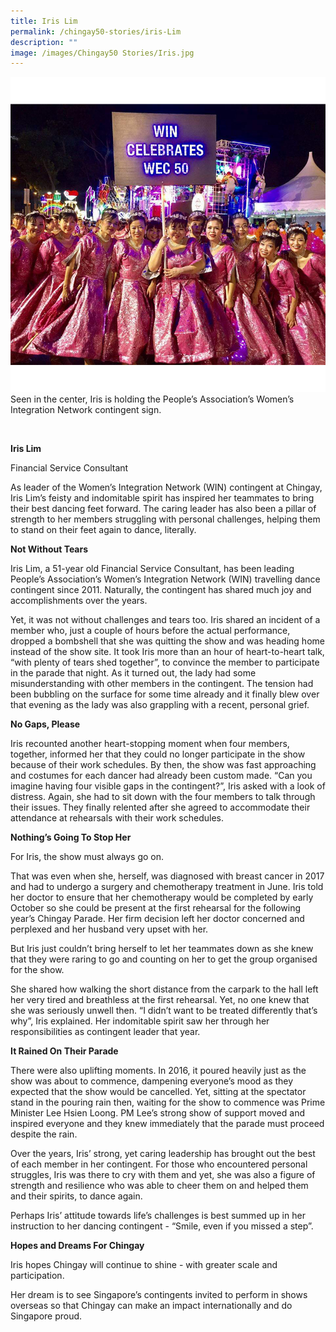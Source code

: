 ```yaml
---
title: Iris Lim
permalink: /chingay50-stories/iris-Lim
description: ""
image: /images/Chingay50 Stories/Iris.jpg
---
```

![Iris Lim](/images/Chingay50%20Stories/Iris.jpg)
Seen in the center, Iris is holding the People’s Association’s Women’s Integration Network contingent sign.

<br />

**Iris Lim**

Financial Service Consultant

As leader of the Women’s Integration Network (WIN) contingent at Chingay, Iris Lim’s feisty and indomitable spirit has inspired her teammates to bring their best dancing feet forward. The caring leader has also been a pillar of strength to her members struggling with personal challenges, helping them to stand on their feet again to dance, literally. 

**Not Without Tears**

Iris Lim, a 51-year old Financial Service Consultant, has been leading People’s Association’s Women’s Integration Network (WIN) travelling dance contingent since 2011. Naturally, the contingent has shared much joy and accomplishments over the years.

Yet, it was not without challenges and tears too. 
Iris shared an incident of a member who, just a couple of hours before the actual performance, dropped a bombshell that she was quitting the show and was heading home instead of the show site. It took Iris more than an hour of heart-to-heart talk, “with plenty of tears shed together”, to convince the member to participate in the parade that night. As it turned out, the lady had some misunderstanding with other members in the contingent.  The tension had been bubbling on the surface for some time already and it finally blew over that evening as the lady was also grappling with a recent, personal grief. 

**No Gaps, Please**

Iris recounted another heart-stopping moment when four members, together, informed her that they could no longer participate in the show because of their work schedules. By then, the show was fast approaching and costumes for each dancer had already been custom made.  “Can you imagine having four visible gaps in the contingent?”, Iris asked with a look of distress.  Again, she had to sit down with the four members to talk through their issues. They finally relented after she agreed to accommodate their attendance at rehearsals with their work schedules.

**Nothing’s Going To Stop Her**

For Iris, the show must always go on. 

That was even when she, herself, was diagnosed with breast cancer in 2017 and had to undergo a surgery and chemotherapy treatment in June. Iris told her doctor to ensure that her chemotherapy would be completed by early October so she could be present at the first rehearsal for the following year’s Chingay Parade. Her firm decision left her doctor concerned and perplexed and her husband very upset with her. 

But Iris just couldn’t bring herself to let her teammates down as she knew that they were raring to go and counting on her to get the group organised for the show. 

She shared how walking the short distance from the carpark to the hall left her very tired and breathless at the first rehearsal. Yet, no one knew that she was seriously unwell then. “I didn’t want to be treated differently that’s why”, Iris explained. Her indomitable spirit saw her through her responsibilities as contingent leader that year.

**It Rained On Their Parade**

There were also uplifting moments. In 2016, it poured heavily just as the show was about to commence, dampening everyone’s mood as they expected that the show would be cancelled. Yet, sitting at the spectator stand in the pouring rain then, waiting for the show to commence was Prime Minister Lee Hsien Loong. PM Lee’s strong show of support moved and inspired everyone and they knew immediately that the parade must proceed despite the rain. 

Over the years, Iris’ strong, yet caring leadership has brought out the best of each member in her contingent.  For those who encountered personal struggles, Iris was there to cry with them and yet, she was also a figure of strength and resilience who was able to cheer them on and helped them and their spirits, to dance again. 

Perhaps Iris’ attitude towards life’s challenges is best summed up in her instruction to her dancing contingent - “Smile, even if you missed a step”. 

**Hopes and Dreams For Chingay**

Iris hopes Chingay will continue to shine - with greater scale and participation. 

Her dream is to see Singapore’s contingents invited to perform in shows overseas so that Chingay can make an impact internationally and do Singapore proud.